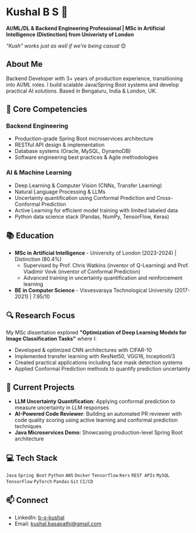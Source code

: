 # Kushal B S 👋
**AI/ML/DL & Backend Engineering Professional | MSc in Artificial Intelligence (Distinction) from Univeristy of London**

*"Kush" works just as well if we're being casual* 😊

## About Me
Backend Developer with 3+ years of production experience, transitioning into AI/ML roles. I build scalable Java/Spring Boot systems and develop practical AI solutions. Based in Bengaluru, India & London, UK.

## 🔧 Core Competencies

### Backend Engineering
- Production-grade Spring Boot microservices architecture
- RESTful API design & implementation
- Database systems (Oracle, MySQL, DynamoDB)
- Software engineering best practices & Agile methodologies

### AI & Machine Learning
- Deep Learning & Computer Vision (CNNs, Transfer Learning)
- Natural Language Processing & LLMs
- Uncertainty quantification using Conformal Prediction and Cross-Conformal Prediction
- Active Learning for efficient model training with limited labeled data
- Python data science stack (Pandas, NumPy, TensorFlow, Keras)

## 📚 Education
- **MSc in Artificial Intelligence** - University of London (2023-2024) | Distinction (80.4%)
  - Supervised by Prof. Chris Watkins (inventor of Q-Learning) and Prof. Vladimir Vovk (inventor of Conformal Prediction)
  - Advanced training in uncertainty quantification and reinforcement learning
- **BE in Computer Science** - Visvesvaraya Technological University (2017-2021) | 7.95/10

## 🔍 Research Focus
My MSc dissertation explored **"Optimization of Deep Learning Models for Image Classification Tasks"** where I:
- Developed & optimized CNN architectures with CIFAR-10
- Implemented transfer learning with ResNet50, VGG16, InceptionV3
- Created practical applications including face mask detection systems
- Applied Conformal Prediction methods to quantify prediction uncertainty

## 🚀 Current Projects
- **LLM Uncertainty Quantification**: Applying conformal prediction to measure uncertainty in LLM responses
- **AI-Powered Code Reviewer**: Building an automated PR reviewer with code quality scoring using active learning and conformal prediction techniques
- **Java Microservices Demo**: Showcasing production-level Spring Boot architecture

## 💻 Tech Stack
`Java` `Spring Boot` `Python` `AWS` `Docker` `Tensorflow` `Kers`
`REST APIs` `MySQL` `TensorFlow` `PyTorch` `Pandas` `Git` `CI/CD`


## 📫 Connect
- LinkedIn: [b-s-kushal](https://www.linkedin.com/in/b-s-kushal/)
- Email: kushal.basapathi@gmail.com
